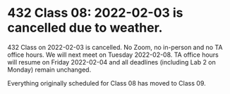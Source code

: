 # 432 Class 08: 2022-02-03 is cancelled due to weather.

432 Class on 2022-02-03 is cancelled. No Zoom, no in-person and no TA office hours. We will next meet on Tuesday 2022-02-08. TA office hours will resume on Friday 2022-02-04 and all deadlines (including Lab 2 on Monday) remain unchanged.

Everything originally scheduled for Class 08 has moved to Class 09.
